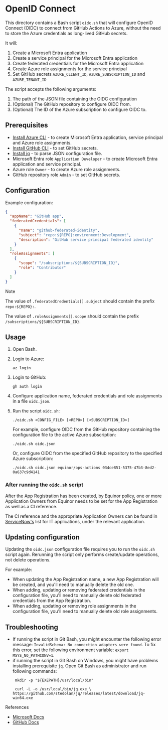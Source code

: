 # OpenID Connect

This directory contains a Bash script `oidc.sh` that will configure OpenID Connect (OIDC) to connect from GitHub Actions to Azure, without the need to store the Azure credentials as long-lived GitHub secrets.

It will:

1. Create a Microsoft Entra application
1. Create a service principal for the Microsoft Entra application
1. Create federated credentials for the Microsoft Entra application
1. Create Azure role assignments for the service principal
1. Set GitHub secrets `AZURE_CLIENT_ID`, `AZURE_SUBSCRIPTION_ID` and `AZURE_TENANT_ID`

The script accepts the following arguments:

1. The path of the JSON file containing the OIDC configuration
1. (Optional) The GitHub repository to configure OIDC from.
1. (Optional) The ID of the Azure subscription to configure OIDC to.

## Prerequisites

- [Install Azure CLI](https://docs.microsoft.com/en-us/cli/azure/install-azure-cli) - to create Microsoft Entra application, service principal and Azure role assignments.
- [Install GitHub CLI](https://cli.github.com) - to set GitHub secrets.
- [Install jq](https://stedolan.github.io/jq/download/) - to parse JSON configuration file.
- Microsoft Entra role `Application Developer` - to create Microsoft Entra application and service principal.
- Azure role `Owner` - to create Azure role assignments.
- GitHub repository role `Admin` - to set GitHub secrets.

## Configuration

Example configuration:

```json
{
  "appName": "GitHub app",
  "federatedCredentials": [
    {
      "name": "github-federated-identity",
      "subject": "repo:${REPO}:environment:Development",
      "description": "GitHub service principal federated identity"
    }
  ],
  "roleAssignments": [
    {
      "scope": "/subscriptions/${SUBSCRIPTION_ID}",
      "role": "Contributor"
    }
  ]
}
```

> [!Note]
>
> The value of `.federatedCredentials[].subject` should contain the prefix `repo:${REPO}:`.
>
> The value of `.roleAssignments[].scope` should contain the prefix `/subscriptions/${SUBSCRIPTION_ID}`.

## Usage

1. Open Bash.

1. Login to Azure:

   ```console
   az login
   ```

1. Login to GitHub:

   ```console
   gh auth login
   ```

1. Configure application name, federated credentials and role assignments in a file `oidc.json`.

1. Run the script `oidc.sh`:

   ```console
   ./oidc.sh <CONFIG_FILE> [<REPO>] [<SUBSCRIPTION_ID>]
   ```

   For example, configure OIDC from the GitHub repository containing the configuration file to the active Azure subscription:

   ```console
   ./oidc.sh oidc.json
   ```

   Or, configure OIDC from the specified GitHub repository to the specified Azure subscription:

   ```console
   ./oidc.sh oidc.json equinor/ops-actions 034ce851-5375-47b3-8ed2-0a637c9d4141
   ```

### After running the `oidc.sh` script

After the App Registration has been created, by Equinor policy, one or more Application Owners from Equinor needs to be set for the App Registration as well as a CI reference.

The CI reference and the appropriate Application Owners can be found in [ServiceNow's](https://equinor.service-now.com/selfservice?id=cmdb_ci_list&table=cmdb_ci_spkg&spa=1&filter=operational_statusNOT%20IN2,5&p=1) list for IT applications, under the relevant application.

## Updating configuration

Updating the `oidc.json` configuration file requires you to run the `oidc.sh` script again.
Rerunning the script only performs create/update operations, not delete operations.

For example:

- When updating the App Registration name, a new App Registration will be created, and you'll need to manually delete the old one.
- When adding, updating or removing federated credentials in the configuration file, you'll need to manually delete old federated credentials from the App Registration.
- When adding, updating or removing role assignments in the configuration file, you'll need to manually delete old role assignments.

## Troubleshooting

- If running the script in Git Bash, you might encounter the following error message: `InvalidSchema: No connection adapters were found`. To fix this error, set the following environment variable: `export MSYS_NO_PATHCONV=1`.
- if running the script in Git Bash on Windows, you might have problems installing prerequisite `jq`. Open Git Bash as administrator and run following commands:
  ```console
   mkdir -p "${EXEPATH}/usr/local/bin"
   ```
  ```console
   curl -L -o /usr/local/bin/jq.exe \ https://github.com/stedolan/jq/releases/latest/download/jq-win64.exe
   ```

 References

- [Microsoft Docs](https://docs.microsoft.com/en-us/azure/developer/github/connect-from-azure)
- [GitHub Docs](https://docs.github.com/en/actions/deployment/security-hardening-your-deployments/configuring-openid-connect-in-azure)
